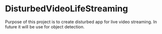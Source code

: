 # DisturbedVideoLifeStreaming
Purpose of this project is to create disturbed app for live video streaming. In future it will be use for object detection.
